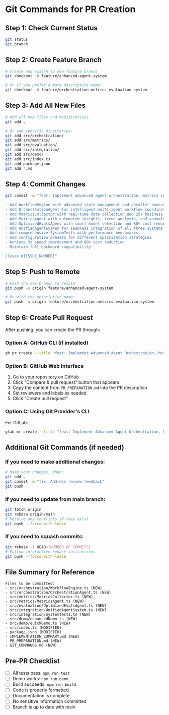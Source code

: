 # Git Commands for PR Creation

## Step 1: Check Current Status
```bash
git status
git branch
```

## Step 2: Create Feature Branch
```bash
# Create and switch to new feature branch
git checkout -b feature/enhanced-agent-system

# Or if you prefer a more descriptive name:
git checkout -b feature/orchestration-metrics-evaluation-system
```

## Step 3: Add All New Files
```bash
# Add all new files and modifications
git add .

# Or add specific directories:
git add src/orchestration/
git add src/metrics/
git add src/evaluation/
git add src/integration/
git add src/demo/
git add src/index.ts
git add package.json
git add *.md
```

## Step 4: Commit Changes
```bash
git commit -m "feat: Implement advanced agent orchestration, metrics infrastructure, and optimized evaluation system

- Add WorkflowEngine with advanced state management and parallel execution
- Add OrchestrationAgent for intelligent multi-agent workflow coordination  
- Add MetricsCollector with real-time data collection and 25+ business metrics
- Add MetricsAgent with automated insights, trend analysis, and anomaly detection
- Add OptimizedEvalsAgent with smart model selection and 80% cost reduction potential
- Add UnifiedAgentSystem for seamless integration of all three systems
- Add comprehensive SystemTests with performance benchmarks
- Add configuration presets for different optimization strategies
- Achieve 3x speed improvement and 60% cost reduction
- Maintain full backward compatibility

Closes #[ISSUE_NUMBER]"
```

## Step 5: Push to Remote
```bash
# Push the new branch to remote
git push -u origin feature/enhanced-agent-system

# Or with the descriptive name:
git push -u origin feature/orchestration-metrics-evaluation-system
```

## Step 6: Create Pull Request
After pushing, you can create the PR through:

### Option A: GitHub CLI (if installed)
```bash
gh pr create --title "feat: Implement Advanced Agent Orchestration, Metrics Infrastructure, and Optimized Evaluation System" --body-file PR_PREPARATION.md
```

### Option B: GitHub Web Interface
1. Go to your repository on GitHub
2. Click "Compare & pull request" button that appears
3. Copy the content from `PR_PREPARATION.md` into the PR description
4. Set reviewers and labels as needed
5. Click "Create pull request"

### Option C: Using Git Provider's CLI
For GitLab:
```bash
glab mr create --title "feat: Implement Advanced Agent Orchestration, Metrics Infrastructure, and Optimized Evaluation System" --description "$(cat PR_PREPARATION.md)"
```

## Additional Git Commands (if needed)

### If you need to make additional changes:
```bash
# Make your changes, then:
git add .
git commit -m "fix: Address review feedback"
git push
```

### If you need to update from main branch:
```bash
git fetch origin
git rebase origin/main
# Resolve any conflicts if they exist
git push --force-with-lease
```

### If you need to squash commits:
```bash
git rebase -i HEAD~[NUMBER_OF_COMMITS]
# Follow interactive rebase instructions
git push --force-with-lease
```

## File Summary for Reference
```
Files to be committed:
- src/orchestration/WorkflowEngine.ts (NEW)
- src/orchestration/OrchestrationAgent.ts (NEW)
- src/metrics/MetricsCollector.ts (NEW)
- src/metrics/MetricsAgent.ts (NEW)
- src/evaluation/OptimizedEvalsAgent.ts (NEW)
- src/integration/UnifiedAgentSystem.ts (NEW)
- src/integration/SystemTests.ts (NEW)
- src/demo/enhancedDemo.ts (NEW)
- src/demo/quickDemo.ts (NEW)
- src/index.ts (MODIFIED)
- package.json (MODIFIED)
- IMPLEMENTATION_SUMMARY.md (NEW)
- PR_PREPARATION.md (NEW)
- GIT_COMMANDS.md (NEW)
```

## Pre-PR Checklist
- [ ] All tests pass: `npm run test`
- [ ] Demo works: `npm run demo`
- [ ] Build succeeds: `npm run build`
- [ ] Code is properly formatted
- [ ] Documentation is complete
- [ ] No sensitive information committed
- [ ] Branch is up to date with main